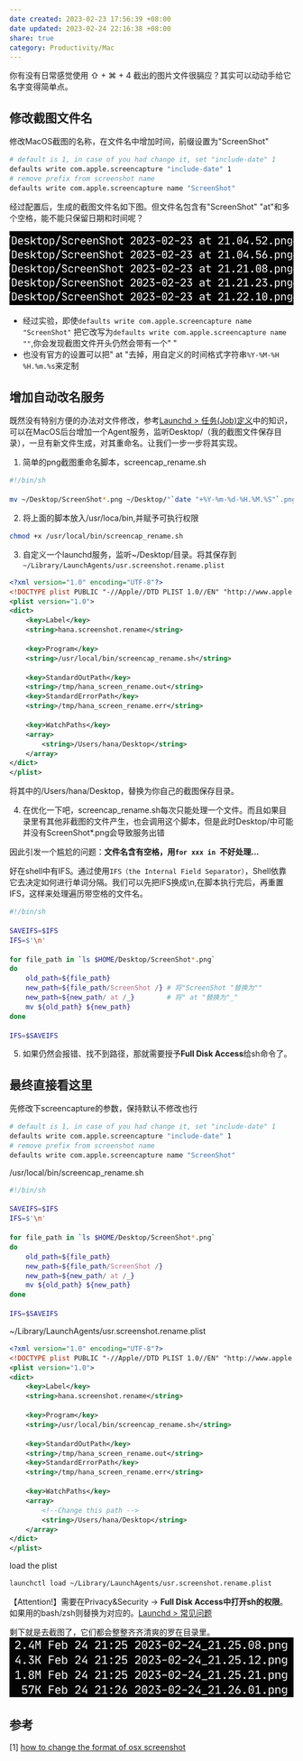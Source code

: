 ```yaml
---
date created: 2023-02-23 17:56:39 +08:00
date updated: 2023-02-24 22:16:38 +08:00
share: true
category: Productivity/Mac
---
```

你有没有日常感觉使用 ⇧ + ⌘ + 4 截出的图片文件很膈应？其实可以动动手给它名字变得简单点。

## 修改截图文件名
修改MacOS截图的名称，在文件名中增加时间，前缀设置为"ScreenShot"
```bash
# default is 1, in case of you had change it, set "include-date" 1 
defaults write com.apple.screencapture "include-date" 1 
# remove prefix from screenshot name 
defaults write com.apple.screencapture name "ScreenShot"
```

经过配置后，生成的截图文件名如下图。但文件名包含有"ScreenShot" "at"和多个空格，能不能只保留日期和时间呢？

![2023-02-24_21.26.01.png](../../img/2023-02-24_21.26.01.png)

- 经过实验，即使`defaults write com.apple.screencapture name "ScreenShot"` 把它改写为`defaults write com.apple.screencapture name ""`,你会发现截图文件开头仍然会带有一个" "
- 也没有官方的设置可以把" at "去掉，用自定义的时间格式字符串`%Y-%M-%H %H.%m.%s`来定制

## 增加自动改名服务

既然没有特别方便的办法对文件修改，参考[Launchd > 任务(Job)定义](./Launchd.md#任务(Job)定义)中的知识，可以在MacOS后台增加一个Agent服务，监听Desktop/（我的截图文件保存目录），一旦有新文件生成，对其重命名。让我们一步一步将其实现。

1. 简单的png截图重命名脚本，screencap_rename.sh

```sh
#!/bin/sh

mv ~/Desktop/ScreenShot*.png ~/Desktop/"`date "+%Y-%m-%d-%H.%M.%S"`.png"
```

2. 将上面的脚本放入/usr/loca/bin,并赋予可执行权限

```sh
chmod +x /usr/local/bin/screencap_rename.sh
```

3. 自定义一个launchd服务，监听~/Desktop/目录。将其保存到`~/Library/LaunchAgents/usr.screenshot.rename.plist`

```xml
<?xml version="1.0" encoding="UTF-8"?>
<!DOCTYPE plist PUBLIC "-//Apple//DTD PLIST 1.0//EN" "http://www.apple.com/DTDs/PropertyList-1.0.dtd">
<plist version="1.0">
<dict>
    <key>Label</key>
    <string>hana.screenshot.rename</string>
    
    <key>Program</key>
	<string>/usr/local/bin/screencap_rename.sh</string>
    
    <key>StandardOutPath</key>
    <string>/tmp/hana_screen_rename.out</string>
    <key>StandardErrorPath</key>
    <string>/tmp/hana_screen_rename.err</string>
    
    <key>WatchPaths</key>
    <array>
        <string>/Users/hana/Desktop</string>
    </array>
</dict>
</plist>
```
将其中的/Users/hana/Desktop，替换为你自己的截图保存目录。

4. 在优化一下吧，screencap_rename.sh每次只能处理一个文件。而且如果目录里有其他非截图的文件产生，也会调用这个脚本，但是此时Desktop/中可能并没有ScreenShot*.png会导致服务出错

因此引发一个尴尬的问题：**文件名含有空格，用`for xxx in `不好处理...**

好在shell中有IFS。通过使用`IFS（the Internal Field Separator）`，Shell依靠它去决定如何进行单词分隔。我们可以先把IFS换成\n,在脚本执行完后，再重置IFS，这样来处理遍历带空格的文件名。

```sh
#!/bin/sh

SAVEIFS=$IFS
IFS=$'\n'

for file_path in `ls $HOME/Desktop/ScreenShot*.png`
do
	old_path=${file_path}
    new_path=${file_path/ScreenShot /} # 将"ScreenShot "替换为""
    new_path=${new_path/ at /_}        # 将" at "替换为"_"
    mv ${old_path} ${new_path}
done

IFS=$SAVEIFS
```

5. 如果仍然会报错、找不到路径，那就需要授予**Full Disk Access**给sh命令了。


## 最终直接看这里

先修改下screencapture的参数，保持默认不修改也行
```sh
# default is 1, in case of you had change it, set "include-date" 1 
defaults write com.apple.screencapture "include-date" 1 
# remove prefix from screenshot name 
defaults write com.apple.screencapture name "ScreenShot"
```

/usr/local/bin/screencap_rename.sh
```sh
#!/bin/sh

SAVEIFS=$IFS
IFS=$'\n'

for file_path in `ls $HOME/Desktop/ScreenShot*.png`
do
	old_path=${file_path}
    new_path=${file_path/ScreenShot /}
    new_path=${new_path/ at /_}
    mv ${old_path} ${new_path}
done

IFS=$SAVEIFS
```

~/Library/LaunchAgents/usr.screenshot.rename.plist
```xml
<?xml version="1.0" encoding="UTF-8"?>
<!DOCTYPE plist PUBLIC "-//Apple//DTD PLIST 1.0//EN" "http://www.apple.com/DTDs/PropertyList-1.0.dtd">
<plist version="1.0">
<dict>
    <key>Label</key>
    <string>hana.screenshot.rename</string>
    
    <key>Program</key>
	<string>/usr/local/bin/screencap_rename.sh</string>
    
    <key>StandardOutPath</key>
    <string>/tmp/hana_screen_rename.out</string>
    <key>StandardErrorPath</key>
    <string>/tmp/hana_screen_rename.err</string>
    
    <key>WatchPaths</key>
    <array>
	    <!--Change this path -->
        <string>/Users/hana/Desktop</string> 
    </array>
</dict>
</plist>

```

load the plist
```bash
launchctl load ~/Library/LaunchAgents/usr.screenshot.rename.plist
```

【Attention!】需要在Privacy&Security -> **Full Disk Access中打开sh的权限**。如果用的bash/zsh则替换为对应的。[Launchd > 常见问题](./Launchd.md#常见问题)

剩下就是去截图了，它们都会整整齐齐清爽的罗在目录里。
![2023-02-24_22.04.03.png](../../img/2023-02-24_22.04.03.png)

## 参考
[1]  [how to change the format of osx screenshot](https://apple.stackexchange.com/questions/251385/how-do-you-change-the-format-of-the-osx-screen-shot-file-name)





